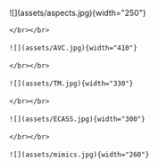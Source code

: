 <figure markdown="span">
    ![](assets/aspects.jpg){width="250"}

    </br></br>
    
    ![](assets/AVC.jpg){width="410"}

    </br></br>
    
    ![](assets/TM.jpg){width="330"}

    </br></br>
    
    ![](assets/ECASS.jpg){width="300"}

    </br></br>
    
    ![](assets/mimics.jpg){width="260"}
</figure>